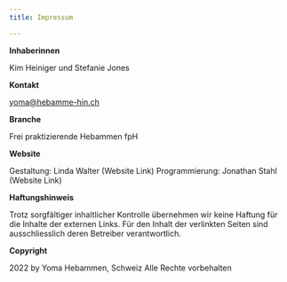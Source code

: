```yaml
---
title: Impressum

---
```

**Inhaberinnen**


Kim Heiniger und Stefanie Jones

**Kontakt**


yoma@hebamme-hin.ch

**Branche**


Frei praktizierende Hebammen fpH

**Website**


Gestaltung: Linda Walter (Website Link)
Programmierung: Jonathan Stahl (Website Link)

**Haftungshinweis**


Trotz sorgfältiger inhaltlicher Kontrolle übernehmen wir keine Haftung für die Inhalte der externen Links. Für den Inhalt der verlinkten Seiten sind ausschliesslich deren Betreiber verantwortlich.

**Copyright**


2022 by Yoma Hebammen, Schweiz
Alle Rechte vorbehalten
